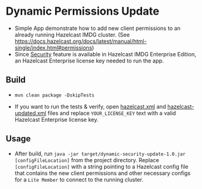 # Dynamic Permissions Update

 - Simple App demonstrate how to add new client permissions to an already running
Hazelcast IMDG cluster. (See https://docs.hazelcast.org/docs/latest/manual/html-single/index.html#permissions)
 - Since [Security](https://docs.hazelcast.org/docs/3.11.1/manual/html-single/index.html#security) feature is available in
 Hazelcast IMDG Enterprise Edition, an Hazelcast Enterprise license key needed to run the app.

## Build

 - `mvn clean package -DskipTests`

 - If you want to run the tests & verify, open [hazelcast.xml](src/test/resources/hazelcast.xml)
 and [hazelcast-updated.xml](src/test/resources/hazelcast-updates.xml) files
 and replace `YOUR_LICENSE_KEY` text with a valid Hazelcast Enterprise license key.

## Usage

 - After build, run `java -jar target/dynamic-security-update-1.0.jar
 [configFileLocation]` from the project directory. Replace `[configFileLocation]`
  with a string pointing to a Hazelcast config file that contains the new client permissions
  and other necessary configs for a `Lite Member` to connect to the running cluster.

